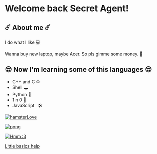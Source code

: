 # Welcome back Secret Agent!
## ☄️ About me ☄️ 
I do what I like 💻

Wanna buy new laptop, maybe Acer. So pls gimme some money. 💸

## 😎 Now I'm learning some of this languages 😎 
- C++ and C ⚙️
- Shell 🕳️
- Python 🐊
- 1 n 0 🥇
- JavaScript &nbsp; 🛠️
   
[![hamsterLove](https://i.pinimg.com/originals/a5/92/a9/a592a94c5e524242627c3feb9d0b67d2.gif)](https://github.com/PIKUT0 "Me right now")

[![pong](https://im5.ezgif.com/tmp/ezgif-5-d267b7ef28.png)](https://github.com/PIKUT0)

[![Hmm :3](https://www.codewars.com/users/PIKUT0/badges/small)](https://www.codewars.com/users/PIKUT0 "Im on CW")

[Little basics help](https://www.markdownguide.org/basic-syntax/)
